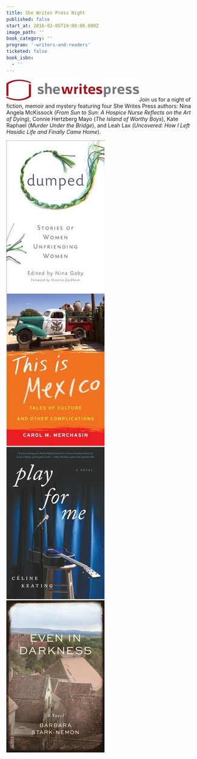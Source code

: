 ```yaml
---
title: She Writes Press Night
published: false
start_at: 2016-02-05T19:00:00.000Z
image_path: ''
book_category: ''
program: '-writers-and-readers'
ticketed: false
book_isbn:
  - ''
---
```


![](/uploads/logo-swp.jpg)Join us for a night of fiction, memoir and mystery featuring four She Writes Press authors: Nina Angela McKissock (*From Sun to Sun: A Hospice Nurse Reflects on the Art of Dying*), Connie Hertzberg Mayo (*The Island of Worthy Boys*), Kate Raphael (*Murder Under the Bridge*), and Leah Lax (*Uncovered: How I Left Hasidic Life and Finally Came Home*).

[![](/uploads/9781631529542.jpg)](http://www.brooklinebooksmith-shop.com/event/she-writes-press-night)[![](/uploads/9781631529627.jpg)](http://www.brooklinebooksmith-shop.com/event/she-writes-press-night)[![](/uploads/9781631529726.jpg)](http://www.brooklinebooksmith-shop.com/event/she-writes-press-night)[![](/uploads/9781631529566.jpg)](http://www.brooklinebooksmith-shop.com/event/she-writes-press-night)

&nbsp;

&nbsp;